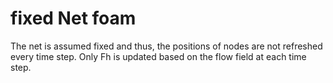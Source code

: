 # fixed Net foam

The net is assumed fixed and thus, the positions of nodes are not refreshed every time step.
Only Fh is updated based on the flow field at each time step.
